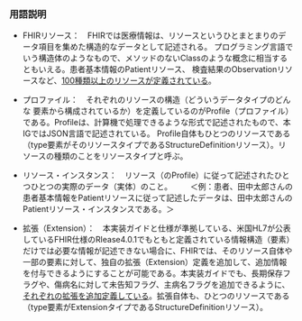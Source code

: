 
### 用語説明

  - FHIRリソース：　FHIRでは医療情報は、リソースというひとまとまりのデータ項目を集めた構造的なデータとして記述される。
プログラミング言語でいう構造体のようなもので、メソッドのないClassのような概念に相当するともいえる。患者基本情報のPatientリソース、
検査結果のObservationリソースなど、[100種類以上のリソースが定義されている](https://hl7.org/fhir/R4/index.html)。

  - プロファイル：　それぞれのリソースの構造（どういうデータタイプのどんな
要素から構成されているか）を定義しているのがProfile（プロファイル）である。Profileは、計算機で処理できるような形式で記述されたもので、本IGではJSON言語で記述されている。
Profile自体もひとつのリソースである（type要素がそのリソースタイプであるStructureDefinitionリソース）。リソースの種類のことをリソースタイプと呼ぶ。

  - リソース・インスタンス：　リソース（のProfile）に従って記述されたひとつひとつの実際のデータ（実体）のこと。
　　＜例：患者、田中太郎さんの患者基本情報をPatientリソースに従って記述したデータは、田中太郎さんのPatientリソース・インスタンスである。＞

  - 拡張（Extension）：　本実装ガイドと仕様が準拠している、米国HL7が公表しているFHIR仕様のRlease4.0.1でもともと定義されている情報構造（要素）だけでは必要な情報が記述できない場合に、FHIRでは、そのリソース自体や一部の要素に対して、独自の拡張（Extension）定義を追加して、追加情報を付与できるようにすることが可能である。本実装ガイドでも、長期保存フラグや、傷病名に対して未告知フラグ、主病名フラグを追加できるように、[それぞれの拡張を追加定義している](artifacts.html#structures-extension-definitions)。拡張自体も、ひとつのリソースである（type要素がExtensionタイプであるStructureDefinitionリソース）。

